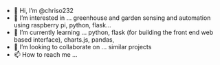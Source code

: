 - 👋 Hi, I’m @chriso232
- 👀 I’m interested in ... greenhouse and garden sensing and automation using raspberry pi, python, flask...
- 🌱 I’m currently learning ... python, flask (for building the front end web based interface), charts.js, pandas,
- 💞️ I’m looking to collaborate on ... similar projects
- 📫 How to reach me ...

<!---
chriso232/chriso232 is a ✨ special ✨ repository because its `README.md` (this file) appears on your GitHub profile.
You can click the Preview link to take a look at your changes.
--->
